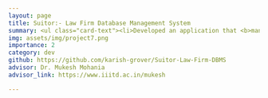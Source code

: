 ```yaml
---
layout: page 
title: Suitor:- Law Firm Database Management System
summary: <ul class="card-text"><li>Developed an application that <b>manages the data of various aspects of a law firm</b>, like details of lawyers, their ongoing cases, employee earnings, partner earnings, etc.</li><li>Suitor supports queries like <b>finding the best suited lawyer</b> on the basis of track record, <b>time taken to solve cases</b>, fee etc, and helps young associates to <b>find their career forte</b> on the basis of theirtrack record while working on cases in various legal fields.</li><li>We construct the schema and entity relationship diagrams and create sample dataset tables with entries of over 10000 employees.</li></ul>
img: assets/img/project7.png
importance: 2
category: dev
github: https://github.com/karish-grover/Suitor-Law-Firm-DBMS
advisor: Dr. Mukesh Mohania
advisor_link: https://www.iiitd.ac.in/mukesh

---
```

